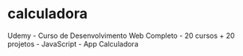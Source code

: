 # calculadora
 Udemy - Curso de Desenvolvimento Web Completo - 20 cursos + 20 projetos - JavaScript  - App Calculadora
